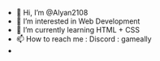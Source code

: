 - 👋 Hi, I’m @Alyan2108
- 👀 I’m interested in Web Development
- 🌱 I’m currently learning HTML + CSS
- 📫 How to reach me : Discord : gameally
- 

<!---
Alyan2108/Alyan2108 is a ✨ special ✨ repository because its `README.md` (this file) appears on your GitHub profile.
You can click the Preview link to take a look at your changes.
--->

